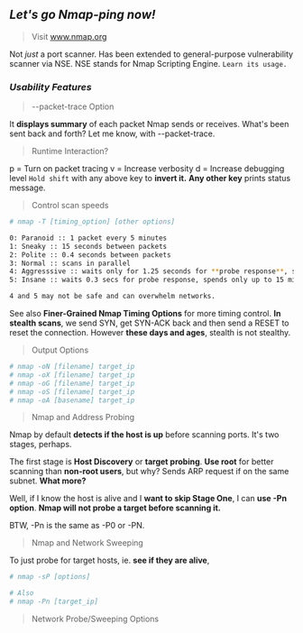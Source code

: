 ## _Let's go Nmap-ping now!_

> Visit www.nmap.org

Not _just_ a port scanner.
Has been extended to general-purpose vulnerability scanner via NSE.
NSE stands for Nmap Scripting Engine.
`Learn its usage.`

### _Usability Features_

> --packet-trace Option

It **displays summary** of each packet Nmap sends or receives.
What's been sent back and forth? Let me know, with --packet-trace.

> Runtime Interaction?

p = Turn on packet tracing
v = Increase verbosity
d = Increase debugging level
`Hold shift` with any above key to **invert it.**
**Any other key** prints status message.

> Control scan speeds

```bash
# nmap -T [timing_option] [other options]

0: Paranoid :: 1 packet every 5 minutes
1: Sneaky :: 15 seconds between packets
2: Polite :: 0.4 seconds between packets
3: Normal :: scans in parallel
4: Aggresssive :: waits only for 1.25 seconds for **probe response**, scans in parallel
5: Insane :: waits 0.3 secs for probe response, spends only up to 15 minutes per host, parallel.

4 and 5 may not be safe and can overwhelm networks.
```

See also **Finer-Grained Nmap Timing Options** for more timing control.
**In stealth scans**, we send SYN, get SYN-ACK back and then send a RESET to reset the connection.
However **these days and ages**, stealth is not stealthy.

> Output Options

```bash
# nmap -oN [filename] target_ip
# nmap -oX [filename] target_ip
# nmap -oG [filename] target_ip
# nmap -oS [filename] target_ip
# nmap -oA [basename] target_ip
```

> Nmap and Address Probing

Nmap by default **detects if the host is up** before scanning ports.
It's two stages, perhaps.

The first stage is **Host Discovery** or **target probing**.
**Use root** for better scanning than **non-root users**, but why?
Sends ARP request if on the same subnet. **What more?**

Well, if I know the host is alive and I **want to skip Stage One**,
I can **use -Pn option**.
**Nmap will not probe a target before scanning it.**

BTW, -Pn is the same as -P0 or -PN.

> Nmap and Network Sweeping

To just probe for target hosts, ie. **see if they are alive**,

```bash
# nmap -sP [options]

# Also
# nmap -Pn [target_ip]
```

> Network Probe/Sweeping Options



